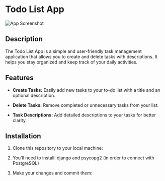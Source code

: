 # Todo List App

![App Screenshot](screenshot.png)

## Description

The Todo List App is a simple and user-friendly task management application that allows you to create and delete tasks with descriptions. It helps you stay organized and keep track of your daily activities.

## Features

- **Create Tasks:** Easily add new tasks to your to-do list with a title and an optional description.

- **Delete Tasks:** Remove completed or unnecessary tasks from your list.

- **Task Descriptions:** Add detailed descriptions to your tasks for better clarity.

## Installation

1. Clone this repository to your local machine:

2. You'll need to install: django and psycopg2 (in order to connect with PostgreSQL)

3. Make your changes and commit them:





